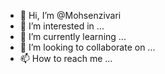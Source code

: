 - 👋 Hi, I’m @Mohsenzivari
- 👀 I’m interested in ...
- 🌱 I’m currently learning ...
- 💞️ I’m looking to collaborate on ...
- 📫 How to reach me ...

<!---
Mohsenzivari/Mohsenzivari is a ✨ special ✨ repository because its `README.md` (this file) appears on your GitHub profile.
You can click the Preview link to take a look at your changes.
--->
